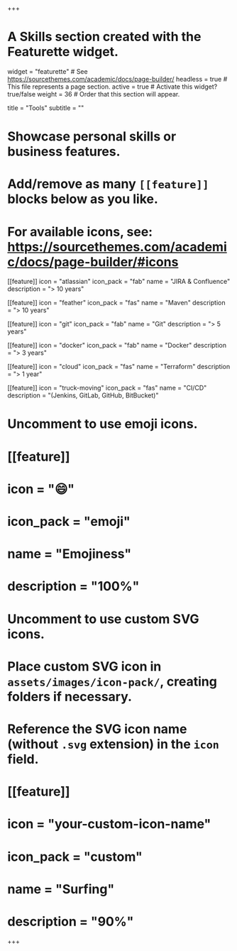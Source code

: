 +++
# A Skills section created with the Featurette widget.
widget = "featurette"  # See https://sourcethemes.com/academic/docs/page-builder/
headless = true  # This file represents a page section.
active = true  # Activate this widget? true/false
weight = 36  # Order that this section will appear.

title = "Tools"
subtitle = ""

# Showcase personal skills or business features.
# 
# Add/remove as many `[[feature]]` blocks below as you like.
# 
# For available icons, see: https://sourcethemes.com/academic/docs/page-builder/#icons
  
[[feature]]
  icon = "atlassian"
  icon_pack = "fab"
  name = "JIRA & Confluence"
  description = "&gt; 10 years"

[[feature]]
  icon = "feather"
  icon_pack = "fas"
  name = "Maven"
  description = "&gt; 10 years"  

[[feature]]
  icon = "git"
  icon_pack = "fab"
  name = "Git"
  description = "&gt; 5 years"  

[[feature]]
  icon = "docker"
  icon_pack = "fab"
  name = "Docker"
  description = "&gt; 3 years"  

[[feature]]
  icon = "cloud"
  icon_pack = "fas"
  name = "Terraform"
  description = "&gt; 1 year"  

[[feature]]
  icon = "truck-moving"
  icon_pack = "fas"
  name = "CI/CD"
  description = "(Jenkins, GitLab, GitHub, BitBucket)"  

# Uncomment to use emoji icons.
# [[feature]]
#  icon = ":smile:"
#  icon_pack = "emoji"
#  name = "Emojiness"
#  description = "100%"  

# Uncomment to use custom SVG icons.
# Place custom SVG icon in `assets/images/icon-pack/`, creating folders if necessary.
# Reference the SVG icon name (without `.svg` extension) in the `icon` field.
# [[feature]]
#  icon = "your-custom-icon-name"
#  icon_pack = "custom"
#  name = "Surfing"
#  description = "90%"

+++
